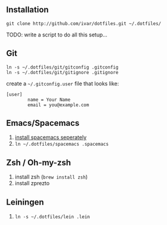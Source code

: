 ## Installation

```git clone http://github.com/ivar/dotfiles.git ~/.dotfiles/```

TODO: write a script to do all this setup...

## Git

```
ln -s ~/.dotfiles/git/gitconfig .gitconfig
ln -s ~/.dotfiles/git/gitignore .gitignore
```

create a `~/.gitconfig.user` file that looks like:
```
[user]
        name = Your Name
        email = you@example.com
```

## Emacs/Spacemacs
1. [install spacemacs seperately](https://github.com/syl20bnr/spacemacs/blob/master/README.md#install)
1. `ln ~/.dotfiles/spacemacs .spacemacs`

## Zsh / Oh-my-zsh
1. install zsh (`brew install zsh`)
2. install zprezto

## Leiningen
1. `ln -s ~/.dotfiles/lein .lein`

